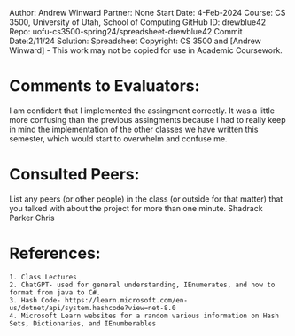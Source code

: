﻿Author:     Andrew Winward
Partner:    None
Start Date: 4-Feb-2024
Course:     CS 3500, University of Utah, School of Computing
GitHub ID:  drewblue42
Repo:       uofu-cs3500-spring24/spreadsheet-drewblue42
Commit Date:2/11/24 
Solution:   Spreadsheet
Copyright:  CS 3500 and [Andrew Winward] - This work may not be copied for use in Academic Coursework.

# Comments to Evaluators:
I am confident that I implemented the assingment correctly. It was a little more confusing than the previous assingments
because I had to really keep in mind the implementation of the other classes we have written this semester, which would
start to overwhelm and confuse me. 


# Consulted Peers:

List any peers (or other people) in the class (or outside for that matter) that you talked with about the project for more than one minute.
Shadrack
Parker
Chris

# References:

    1. Class Lectures
    2. ChatGPT- used for general understanding, IEnumerates, and how to format from java to C#.
    3. Hash Code- https://learn.microsoft.com/en-us/dotnet/api/system.hashcode?view=net-8.0
    4. Microsoft Learn websites for a random various information on Hash Sets, Dictionaries, and IEnumberables